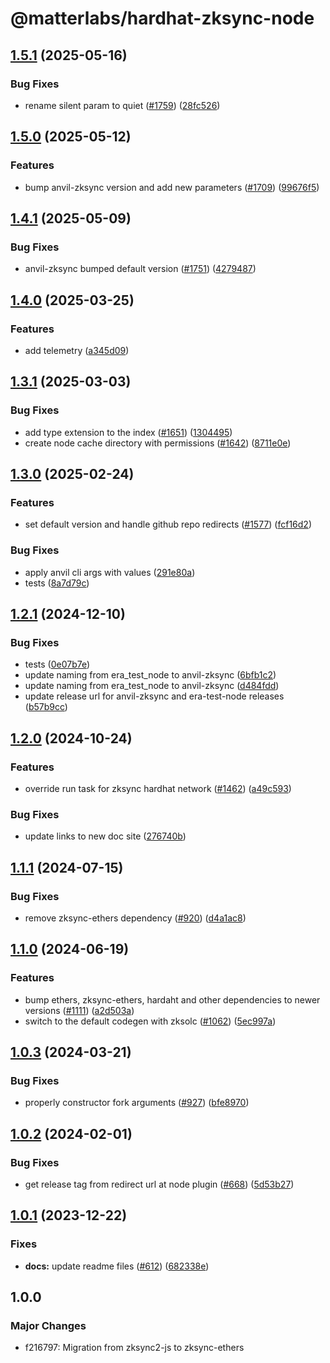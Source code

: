 # @matterlabs/hardhat-zksync-node

## [1.5.1](https://github.com/matter-labs/hardhat-zksync/compare/@matterlabs/hardhat-zksync-node-v1.5.0...@matterlabs/hardhat-zksync-node-v1.5.1) (2025-05-16)


### Bug Fixes

* rename silent param to quiet ([#1759](https://github.com/matter-labs/hardhat-zksync/issues/1759)) ([28fc526](https://github.com/matter-labs/hardhat-zksync/commit/28fc5262763158ee3fd350260163323eb5d1d84a))

## [1.5.0](https://github.com/matter-labs/hardhat-zksync/compare/@matterlabs/hardhat-zksync-node-v1.4.1...@matterlabs/hardhat-zksync-node-v1.5.0) (2025-05-12)


### Features

* bump anvil-zksync version and add new parameters ([#1709](https://github.com/matter-labs/hardhat-zksync/issues/1709)) ([99676f5](https://github.com/matter-labs/hardhat-zksync/commit/99676f533af5f0e07147242dfc5e30e19d29a33d))

## [1.4.1](https://github.com/matter-labs/hardhat-zksync/compare/@matterlabs/hardhat-zksync-node-v1.4.0...@matterlabs/hardhat-zksync-node-v1.4.1) (2025-05-09)


### Bug Fixes

* anvil-zksync bumped default version ([#1751](https://github.com/matter-labs/hardhat-zksync/issues/1751)) ([4279487](https://github.com/matter-labs/hardhat-zksync/commit/4279487f409e45ac8767d50cbf9644455d9be5cb))

## [1.4.0](https://github.com/matter-labs/hardhat-zksync/compare/@matterlabs/hardhat-zksync-node-v1.3.1...@matterlabs/hardhat-zksync-node-v1.4.0) (2025-03-25)


### Features

* add telemetry ([a345d09](https://github.com/matter-labs/hardhat-zksync/commit/a345d09e2150ac5b2b96b9e77edbe18dc0f3e7f4))

## [1.3.1](https://github.com/matter-labs/hardhat-zksync/compare/@matterlabs/hardhat-zksync-node-v1.3.0...@matterlabs/hardhat-zksync-node-v1.3.1) (2025-03-03)


### Bug Fixes

* add type extension to the index ([#1651](https://github.com/matter-labs/hardhat-zksync/issues/1651)) ([1304495](https://github.com/matter-labs/hardhat-zksync/commit/130449550c9096dee56015b12c59255d8a3cc390))
* create node cache directory with permissions ([#1642](https://github.com/matter-labs/hardhat-zksync/issues/1642)) ([8711e0e](https://github.com/matter-labs/hardhat-zksync/commit/8711e0e2eb3076abecaeb511f44877b258183e09))

## [1.3.0](https://github.com/matter-labs/hardhat-zksync/compare/@matterlabs/hardhat-zksync-node-v1.2.1...@matterlabs/hardhat-zksync-node-v1.3.0) (2025-02-24)


### Features

* set default version and handle github repo redirects ([#1577](https://github.com/matter-labs/hardhat-zksync/issues/1577)) ([fcf16d2](https://github.com/matter-labs/hardhat-zksync/commit/fcf16d21f67ed5212669ead7ae183adb155a1007))


### Bug Fixes

* apply anvil cli args with values ([291e80a](https://github.com/matter-labs/hardhat-zksync/commit/291e80a4bea49864840bebf602942e5a3a87978b))
* tests ([8a7d79c](https://github.com/matter-labs/hardhat-zksync/commit/8a7d79ce5483c3ed14a66dfc4dcc554d74e8c5f0))

## [1.2.1](https://github.com/matter-labs/hardhat-zksync/compare/@matterlabs/hardhat-zksync-node-v1.2.0...@matterlabs/hardhat-zksync-node-v1.2.1) (2024-12-10)


### Bug Fixes

* tests ([0e07b7e](https://github.com/matter-labs/hardhat-zksync/commit/0e07b7e0c8a26f2152229fc6f0efb4181b7dd3a4))
* update naming from era_test_node to anvil-zksync ([6bfb1c2](https://github.com/matter-labs/hardhat-zksync/commit/6bfb1c26f8f01ecd1a3095d97b7858dfef8bb06a))
* update naming from era_test_node to anvil-zksync ([d484fdd](https://github.com/matter-labs/hardhat-zksync/commit/d484fdda713d9c246c4a4639b6d6af84f63ceb15))
* update release url for anvil-zksync and era-test-node releases ([b57b9cc](https://github.com/matter-labs/hardhat-zksync/commit/b57b9cc3ab1e638901901120b91761666b8761af))

## [1.2.0](https://github.com/matter-labs/hardhat-zksync/compare/@matterlabs/hardhat-zksync-node-v1.1.1...@matterlabs/hardhat-zksync-node-v1.2.0) (2024-10-24)


### Features

* override run task for zksync hardhat network ([#1462](https://github.com/matter-labs/hardhat-zksync/issues/1462)) ([a49c593](https://github.com/matter-labs/hardhat-zksync/commit/a49c5932abcb7e5244314471c9b7f701c1c90a20))


### Bug Fixes

* update links to new doc site ([276740b](https://github.com/matter-labs/hardhat-zksync/commit/276740ba5abf8b5775e135b5653824d6456a7e4f))

## [1.1.1](https://github.com/matter-labs/hardhat-zksync/compare/@matterlabs/hardhat-zksync-node-v1.1.0...@matterlabs/hardhat-zksync-node-v1.1.1) (2024-07-15)


### Bug Fixes

* remove zksync-ethers dependency  ([#920](https://github.com/matter-labs/hardhat-zksync/issues/920)) ([d4a1ac8](https://github.com/matter-labs/hardhat-zksync/commit/d4a1ac80727d9de38460373cd07245ba2b747eea))

## [1.1.0](https://github.com/matter-labs/hardhat-zksync/compare/@matterlabs/hardhat-zksync-node-v1.0.3...@matterlabs/hardhat-zksync-node-v1.1.0) (2024-06-19)


### Features

* bump ethers, zksync-ethers, hardaht and other dependencies to newer versions ([#1111](https://github.com/matter-labs/hardhat-zksync/issues/1111)) ([a2d503a](https://github.com/matter-labs/hardhat-zksync/commit/a2d503abe3f504859651f22998046576eddf6579))
* switch to the default codegen with zksolc ([#1062](https://github.com/matter-labs/hardhat-zksync/issues/1062)) ([5ec997a](https://github.com/matter-labs/hardhat-zksync/commit/5ec997aaa83ba18d978f10b96f489513f6c4dd9f))

## [1.0.3](https://github.com/matter-labs/hardhat-zksync/compare/@matterlabs/hardhat-zksync-node@1.0.2...@matterlabs/hardhat-zksync-node-v1.0.3) (2024-03-21)


### Bug Fixes

* properly constructor fork arguments ([#927](https://github.com/matter-labs/hardhat-zksync/issues/927)) ([bfe8970](https://github.com/matter-labs/hardhat-zksync/commit/bfe897019bae72abd1ae0f3d6f69c2c4bb6038cd))

## [1.0.2](https://github.com/matter-labs/hardhat-zksync/compare/@matterlabs/hardhat-zksync-node-v1.0.1...@matterlabs/hardhat-zksync-node-v1.0.2) (2024-02-01)


### Bug Fixes

* get release tag from redirect url at node plugin ([#668](https://github.com/matter-labs/hardhat-zksync/issues/668)) ([5d53b27](https://github.com/matter-labs/hardhat-zksync/commit/5d53b270428fc3bd7a6338d0bab38a7f52d485d1))

## [1.0.1](https://github.com/matter-labs/hardhat-zksync/compare/@matterlabs/hardhat-zksync-node@1.0.0...@matterlabs/hardhat-zksync-node-v1.0.1) (2023-12-22)


### Fixes

* **docs:** update readme files ([#612](https://github.com/matter-labs/hardhat-zksync/issues/612)) ([682338e](https://github.com/matter-labs/hardhat-zksync/commit/682338e60f52021206325ff6eeec2c394a118642))

## 1.0.0

### Major Changes

- f216797: Migration from zksync2-js to zksync-ethers
